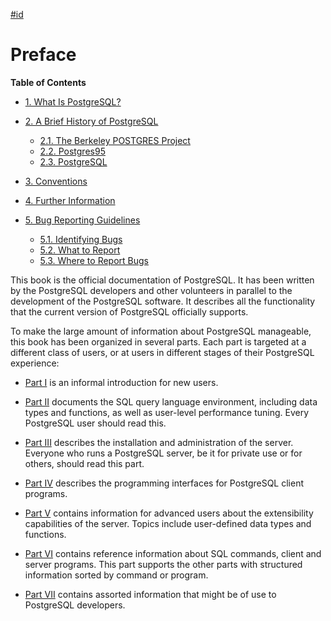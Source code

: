 [#id](#PREFACE)

# Preface

**Table of Contents**

- [1. What Is PostgreSQL?](intro-whatis)
- [2. A Brief History of PostgreSQL](history)

  - [2.1. The Berkeley POSTGRES Project](history#HISTORY-BERKELEY)
  - [2.2. Postgres95](history#HISTORY-POSTGRES95)
  - [2.3. PostgreSQL](history#HISTORY-POSTGRESQL)

- [3. Conventions](notation)
- [4. Further Information](resources)
- [5. Bug Reporting Guidelines](bug-reporting)

  - [5.1. Identifying Bugs](bug-reporting#BUG-REPORTING-IDENTIFYING-BUGS)
  - [5.2. What to Report](bug-reporting#BUG-REPORTING-WHAT-TO-REPORT)
  - [5.3. Where to Report Bugs](bug-reporting#BUG-REPORTING-WHERE-TO-REPORT-BUGS)

This book is the official documentation of PostgreSQL. It has been written by the PostgreSQL developers and other volunteers in parallel to the development of the PostgreSQL software. It describes all the functionality that the current version of PostgreSQL officially supports.

To make the large amount of information about PostgreSQL manageable, this book has been organized in several parts. Each part is targeted at a different class of users, or at users in different stages of their PostgreSQL experience:

- [Part I](tutorial) is an informal introduction for new users.

- [Part II](sql) documents the SQL query language environment, including data types and functions, as well as user-level performance tuning. Every PostgreSQL user should read this.

- [Part III](admin) describes the installation and administration of the server. Everyone who runs a PostgreSQL server, be it for private use or for others, should read this part.

- [Part IV](client-interfaces) describes the programming interfaces for PostgreSQL client programs.

- [Part V](server-programming) contains information for advanced users about the extensibility capabilities of the server. Topics include user-defined data types and functions.

- [Part VI](reference) contains reference information about SQL commands, client and server programs. This part supports the other parts with structured information sorted by command or program.

- [Part VII](internals) contains assorted information that might be of use to PostgreSQL developers.
